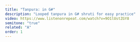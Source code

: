 ```yaml
---
title: "Tanpura: in G#"
description: "Looped tanpura in G# shruti for easy practice"
video: https://www.listenonrepeat.com/watch?v=9O1lUstZGY8
semitone: "true"
related: "A"
order: 1
---
```

